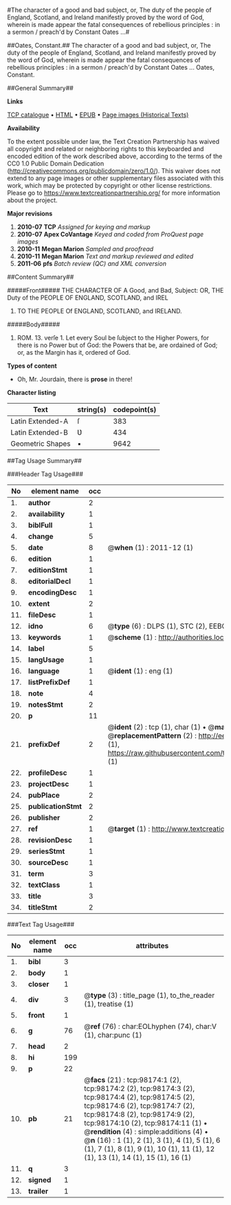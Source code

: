#The character of a good and bad subject, or, The duty of the people of England, Scotland, and Ireland manifestly proved by the word of God, wherein is made appear the fatal consequences of rebellious principles : in a sermon / preach'd by Constant Oates ...#

##Oates, Constant.##
The character of a good and bad subject, or, The duty of the people of England, Scotland, and Ireland manifestly proved by the word of God, wherein is made appear the fatal consequences of rebellious principles : in a sermon / preach'd by Constant Oates ...
Oates, Constant.

##General Summary##

**Links**

[TCP catalogue](http://www.ota.ox.ac.uk/tcp/)  • 
[HTML](http://tei.it.ox.ac.uk/tcp/Texts-HTML/free/A53/A53312.html)  • 
[EPUB](http://tei.it.ox.ac.uk/tcp/Texts-EPUB/free/A53/A53312.epub) • 
[Page images (Historical Texts)](https://historicaltexts.jisc.ac.uk/eebo-13156298e)

**Availability**

To the extent possible under law, the Text Creation Partnership has waived all copyright and related or neighboring rights to this keyboarded and encoded edition of the work described above, according to the terms of the CC0 1.0 Public Domain Dedication (http://creativecommons.org/publicdomain/zero/1.0/). This waiver does not extend to any page images or other supplementary files associated with this work, which may be protected by copyright or other license restrictions. Please go to https://www.textcreationpartnership.org/ for more information about the project.

**Major revisions**

1. __2010-07__ __TCP__ *Assigned for keying and markup*
1. __2010-07__ __Apex CoVantage__ *Keyed and coded from ProQuest page images*
1. __2010-11__ __Megan Marion__ *Sampled and proofread*
1. __2010-11__ __Megan Marion__ *Text and markup reviewed and edited*
1. __2011-06__ __pfs__ *Batch review (QC) and XML conversion*

##Content Summary##

#####Front#####
THE CHARACTER OF A Good, and Bad, Subject: OR, THE Duty of the PEOPLE OF ENGLAND, SCOTLAND, and IREL
1. TO THE PEOPLE Of ENGLAND, SCOTLAND, and IRELAND.

#####Body#####

1. ROM. 13. verſe 1. Let every Soul be ſubject to the Higher Powers, for there is no Power but of God: the Powers that be, are ordained of God; or, as the Margin has it, ordered of God.

**Types of content**

  * Oh, Mr. Jourdain, there is **prose** in there!

**Character listing**


|Text|string(s)|codepoint(s)|
|---|---|---|
|Latin Extended-A|ſ|383|
|Latin Extended-B|Ʋ|434|
|Geometric Shapes|▪|9642|

##Tag Usage Summary##

###Header Tag Usage###

|No|element name|occ|attributes|
|---|---|---|---|
|1.|__author__|2||
|2.|__availability__|1||
|3.|__biblFull__|1||
|4.|__change__|5||
|5.|__date__|8| @__when__ (1) : 2011-12 (1)|
|6.|__edition__|1||
|7.|__editionStmt__|1||
|8.|__editorialDecl__|1||
|9.|__encodingDesc__|1||
|10.|__extent__|2||
|11.|__fileDesc__|1||
|12.|__idno__|6| @__type__ (6) : DLPS (1), STC (2), EEBO-CITATION (1), OCLC (1), VID (1)|
|13.|__keywords__|1| @__scheme__ (1) : http://authorities.loc.gov/ (1)|
|14.|__label__|5||
|15.|__langUsage__|1||
|16.|__language__|1| @__ident__ (1) : eng (1)|
|17.|__listPrefixDef__|1||
|18.|__note__|4||
|19.|__notesStmt__|2||
|20.|__p__|11||
|21.|__prefixDef__|2| @__ident__ (2) : tcp (1), char (1)  •  @__matchPattern__ (2) : ([0-9\-]+):([0-9IVX]+) (1), (.+) (1)  •  @__replacementPattern__ (2) : http://eebo.chadwyck.com/downloadtiff?vid=$1&page=$2 (1), https://raw.githubusercontent.com/textcreationpartnership/Texts/master/tcpchars.xml#$1 (1)|
|22.|__profileDesc__|1||
|23.|__projectDesc__|1||
|24.|__pubPlace__|2||
|25.|__publicationStmt__|2||
|26.|__publisher__|2||
|27.|__ref__|1| @__target__ (1) : http://www.textcreationpartnership.org/docs/. (1)|
|28.|__revisionDesc__|1||
|29.|__seriesStmt__|1||
|30.|__sourceDesc__|1||
|31.|__term__|3||
|32.|__textClass__|1||
|33.|__title__|3||
|34.|__titleStmt__|2||


###Text Tag Usage###

|No|element name|occ|attributes|
|---|---|---|---|
|1.|__bibl__|3||
|2.|__body__|1||
|3.|__closer__|1||
|4.|__div__|3| @__type__ (3) : title_page (1), to_the_reader (1), treatise (1)|
|5.|__front__|1||
|6.|__g__|76| @__ref__ (76) : char:EOLhyphen (74), char:V (1), char:punc (1)|
|7.|__head__|2||
|8.|__hi__|199||
|9.|__p__|22||
|10.|__pb__|21| @__facs__ (21) : tcp:98174:1 (2), tcp:98174:2 (2), tcp:98174:3 (2), tcp:98174:4 (2), tcp:98174:5 (2), tcp:98174:6 (2), tcp:98174:7 (2), tcp:98174:8 (2), tcp:98174:9 (2), tcp:98174:10 (2), tcp:98174:11 (1)  •  @__rendition__ (4) : simple:additions (4)  •  @__n__ (16) : 1 (1), 2 (1), 3 (1), 4 (1), 5 (1), 6 (1), 7 (1), 8 (1), 9 (1), 10 (1), 11 (1), 12 (1), 13 (1), 14 (1), 15 (1), 16 (1)|
|11.|__q__|3||
|12.|__signed__|1||
|13.|__trailer__|1||
